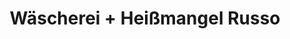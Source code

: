 ---
title: "Wäscherei + Heißmangel Russo"
url: /stuttgart/waescherei-heissmangel-russo/
shop: Wäscherei
---